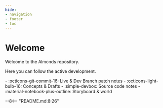 ```yaml
---
hide:
- navigation
- footer
- toc
---
```

# Welcome
Welcome to the Almonds repository.

Here you can follow the active development.


<div class="grid cards" markdown>
- :octicons-git-commit-16: Live & Dev Branch patch notes
- :octicons-light-bulb-16: Concepts & Drafts
- :simple-devbox: Source code notes
- :material-notebook-plus-outline: Storyboard & world
</div>

--8<-- "README.md:8:26"
